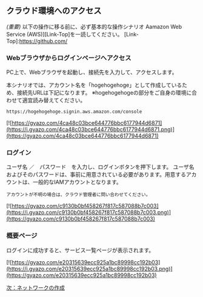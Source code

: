 ﻿## クラウド環境へのアクセス


*(重要)* 以下の操作に移る前に、必ず基本的な操作シナリオ Aamazon Web Service (AWS)][Link-Top]を一読してください。 
[Link-Top]:https://github.com/

### Webブラウザからログインページへアクセス
PC上で、Webブラウザを起動し、接続先を入力して、アクセスします。

本シナリオでは、アカウント名を「hogehogehoge」として作成しているため、接続先URLは下記になります。
※hogehogehogeの部分をご自身の環境に合わせて適宜読み替えてください。
```
https://hogehogehoge.signin.aws.amazon.com/console
```
[![https://gyazo.com/4ca48c03bce644776bbc6177944d6871](https://i.gyazo.com/4ca48c03bce644776bbc6177944d6871.png)](https://gyazo.com/4ca48c03bce644776bbc6177944d6871)

### ログイン
ユーザ名 ／　パスワード　を入力し、ログインボタンを押下します。
ユーザ名およびそのパスワードは、事前に用意されている必要があります。用意するアカウントは、一般的なIAMアカウントとなります。

```
アカウントが不明の場合は、クラウド管理者に問い合わせてください。
```

[![https://gyazo.com/c9130b0bf458267f817c587088b7c003](https://i.gyazo.com/c9130b0bf458267f817c587088b7c003.png)](https://gyazo.com/c9130b0bf458267f817c587088b7c003)

### 概要ページ
ログインに成功すると、サービス一覧ページが表示されます。

[![https://gyazo.com/e20315639ecc925a1bc89998cc192b03](https://i.gyazo.com/e20315639ecc925a1bc89998cc192b03.png)](https://gyazo.com/e20315639ecc925a1bc89998cc192b03)

[次：ネットワークの作成](https://github.com/yoshirako/aws-handson-scenario/blob/master/WebServer/Scenario/02-create-network.md)
